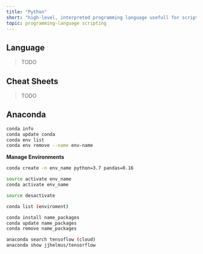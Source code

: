 ```yaml
---
title: "Python"
short: "high-level, interpreted programming language usefull for scripting and data-analysis"
topic: programming-language scripting
---
```


## Language

> TODO

## Cheat Sheets

> TODO

## Anaconda

```sh
conda info 
conda update conda
conda env list
conda env remove --name env-name
```

**Manage Environments**

```sh
conda create -n env_name python=3.7 pandas=0.16

source activate env_name
conda activate env_name

source desactivate

conda list (enviroment)

conda install name_packages
conda update name_packages
conda remove name_packages

anaconda search tensoflow (cloud)
anaconda show jjhelmus/tensorflow
```